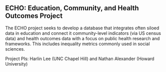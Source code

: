 ## ECHO: Education, Community, and Health Outcomes Project

The ECHO project seeks to develop a database that integrates often siloed data in education and connect it community-level indicators (via US census data) and health outcomes data with a focus on public health research and frameworks. This includes inequality metrics commonly used in social sciences.

Project PIs: Harlin Lee (UNC Chapel Hill) and Nathan Alexander (Howard University)